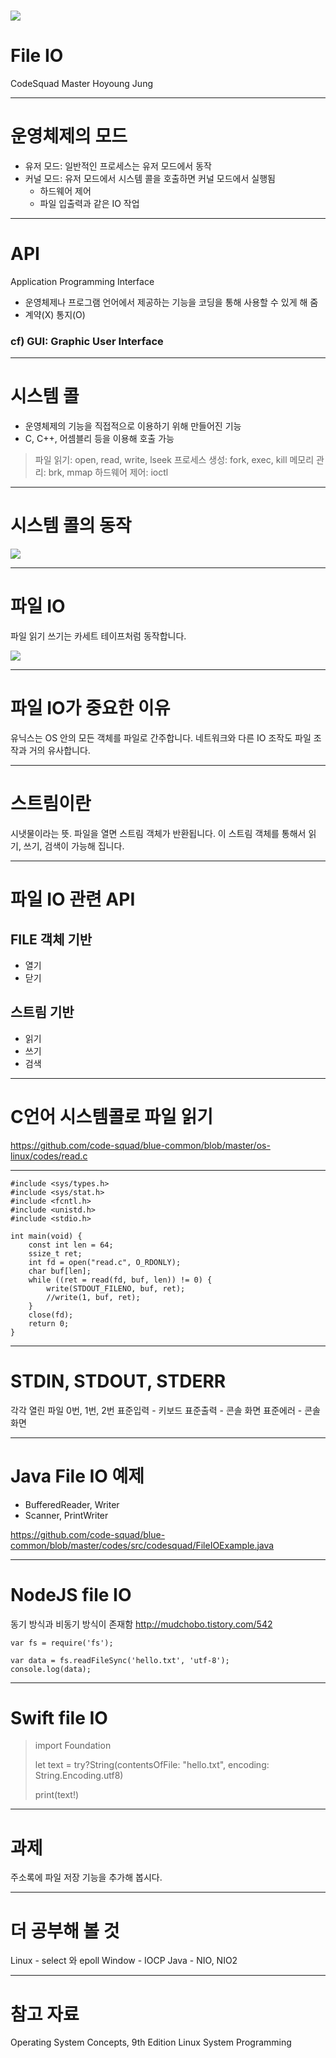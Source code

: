 <!-- page_number: true -->
# ![](images/img_blue.png) 
# File IO
CodeSquad Master 
Hoyoung Jung


---
<!-- page_number: true -->

# 운영체제의 모드

- 유저 모드: 일반적인 프로세스는 유저 모드에서 동작 
- 커널 모드: 유저 모드에서 시스템 콜을 호출하면 커널 모드에서 실행됨 
    - 하드웨어 제어
    - 파일 입출력과 같은 IO 작업

---
# API
Application Programming Interface
- 운영체제나 프로그램 언어에서 제공하는 기능을 코딩을 통해 사용할 수 있게 해 줌 
- 계약(X) 통지(O)

### cf) GUI: Graphic User Interface

---
# 시스템 콜 
- 운영체제의 기능을 직접적으로 이용하기 위해 만들어진 기능 
- C, C++, 어셈블리 등을 이용해 호출 가능 

> 파일 읽기: open, read, write, lseek
> 프로세스 생성: fork, exec, kill
> 메모리 관리: brk, mmap
> 하드웨어 제어: ioctl

---
# 시스템 콜의 동작
![](images/201704250953.png)

---
# 파일 IO

파일 읽기 쓰기는 카세트 테이프처럼 동작합니다.

![](images/201704250956.png)

---
# 파일 IO가 중요한 이유
유닉스는 OS 안의 모든 객체를 파일로 간주합니다.
네트워크와 다른 IO 조작도 파일 조작과 거의 유사합니다.

--- 
# 스트림이란
시냇물이라는 뜻.
파일을 열면 스트림 객체가 반환됩니다. 
이 스트림 객체를 통해서 읽기, 쓰기, 검색이 가능해 집니다.

---
# 파일 IO 관련 API
## FILE 객체 기반 
- 열기
- 닫기 
## 스트림 기반 
- 읽기 
- 쓰기
- 검색

---
# C언어 시스템콜로 파일 읽기
https://github.com/code-squad/blue-common/blob/master/os-linux/codes/read.c

---
```
#include <sys/types.h>
#include <sys/stat.h>
#include <fcntl.h>
#include <unistd.h>
#include <stdio.h>
 
int main(void) {
	const int len = 64;
	ssize_t ret;
	int fd = open("read.c", O_RDONLY);
	char buf[len];
	while ((ret = read(fd, buf, len)) != 0) {
		write(STDOUT_FILENO, buf, ret);
		//write(1, buf, ret);
	}
	close(fd);
	return 0;
}

```
---
# STDIN, STDOUT, STDERR

각각 열린 파일 0번, 1번, 2번
표준입력 - 키보드
표준출력 - 콘솔 화면
표준에러 - 콘솔 화면 

---
# Java File IO 예제
- BufferedReader, Writer
- Scanner, PrintWriter

https://github.com/code-squad/blue-common/blob/master/codes/src/codesquad/FileIOExample.java

---
# NodeJS file IO
동기 방식과 비동기 방식이 존재함
http://mudchobo.tistory.com/542
```
var fs = require('fs');

var data = fs.readFileSync('hello.txt', 'utf-8');
console.log(data);
```
---
# Swift file IO

>import Foundation
>
>let text = try?String(contentsOfFile: "hello.txt", encoding: String.Encoding.utf8)
>
>print(text!)

---
# 과제
주소록에 파일 저장 기능을 추가해 봅시다.

---
# 더 공부해 볼 것
Linux - select 와 epoll
Window - IOCP
Java - NIO, NIO2

---
# 참고 자료 
Operating System Concepts, 9th Edition
Linux System Programming
